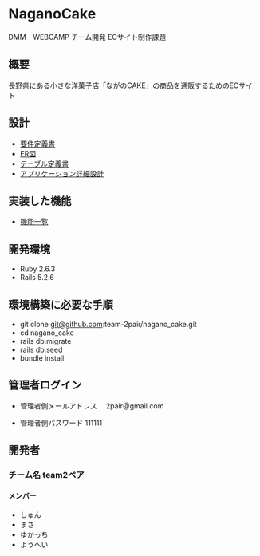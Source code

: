 # NaganoCake
DMM　WEBCAMP チーム開発 ECサイト制作課題

## 概要
長野県にある小さな洋菓子店「ながのCAKE」の商品を通販するためのECサイト

## 設計
- [要件定義書](https://github.com/webcamp-nisaisa/webcamp-naganocake/files/7592692/default.pdf) 
- [ER図](https://github.com/team-2pair/nagano_cake/files/7766027/_ER._team2.drawio.pdf)
- [テーブル定義書](https://docs.google.com/spreadsheets/d/1R5le6TjGtgMImHH3GHJYWQdBh-7yCohQB5AWrrtcOcQ)
- [アプリケーション詳細設計](https://docs.google.com/spreadsheets/d/1tmiKrUWUC0DPtmliielTayTdEfwygHBz8vQ-1reKmrU)

## 実装した機能  
- [機能一覧](https://github.com/webcamp-nisaisa/webcamp-naganocake/files/7592720/ACFrOgAeGbvi_aDEOC3FCdkdkIvGJyNyL3lmxKA0gFenXm99kENmZDuKtmo_lBCSZ68JGslz4lMjQtHzNszO4RvFk4Q2ejJU6Xh8m9GIl8Rm-jf8I3MXT_BNhw40JPpI022MrbKn9cgpV24rKxjB.pdf)

## 開発環境  
- Ruby 2.6.3  
- Rails 5.2.6  
## 環境構築に必要な手順

- git clone git@github.com:team-2pair/nagano_cake.git
- cd nagano_cake
- rails db:migrate
- rails db:seed
- bundle install

## 管理者ログイン
- 管理者側メールアドレス　
  2pair＠gmail.com
 
- 管理者側パスワード 
  111111

## 開発者
### チーム名 team2ペア
#### メンバー
- しゅん
- まさ
- ゆかっち
- ようへい
